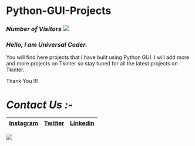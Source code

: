 # Python-GUI-Projects
### *Number of Visitors*  ![](https://visitor-badge.glitch.me/badge?page_id=universal_coder)
### *Hello, I am Universal Coder.*
You will find here projects that I have built using Python GUI. I will add more and more projects on Tkinter so stay tuned for all the latest projects on Tkinter. 

Thank You !!!

# *Contact Us :-*


|[Instagram](https://instagram.com/universal_coder)|[Twitter](https://twitter.com/LondheAaryan)|[Linkedin](https://www.linkedin.com/in/aaryan-r-londhe-0a1809179/)|
|-|-|-|

![](aaryanrlondhe/aaryanrlondhe/e508febfbc11.jpg)

